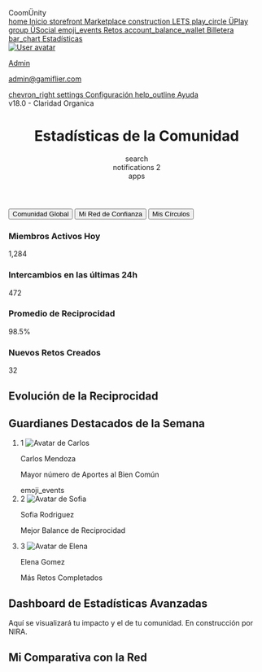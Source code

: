 <!DOCTYPE html>
<html lang="es"><head>
<meta charset="utf-8"/>
<meta content="width=device-width, initial-scale=1.0" name="viewport"/>
<title>CoomÜnity Home</title>
<script src="https://cdn.tailwindcss.com?plugins=forms,container-queries"></script>
<link href="https://fonts.googleapis.com/icon?family=Material+Icons|Material+Icons+Outlined" rel="stylesheet"/>
<link href="https://fonts.googleapis.com/css2?family=Kollektif:wght@400&amp;family=Montserrat:wght@400;500;600;700&amp;family=Roboto:wght@400;500;700&amp;display=swap" rel="stylesheet"/>
<script src="https://cdn.jsdelivr.net/npm/chart.js@4.4.2/dist/chart.umd.min.js"></script>
<style type="text/tailwindcss">
    body {
      font-family: 'Roboto', sans-serif;
      background-color: #F8F9FA;
    }
    .main-content {
      padding: 2rem;
      flex-grow: 1;
    }
    .cosmic-card {
      background-color: #FFFFFF;
      border-radius: 1rem;
      padding: 1.5rem;
      box-shadow: 0 4px 6px -1px rgb(0 0 0 / 0.1), 0 2px 4px -2px rgb(0 0 0 / 0.1);
      transition: all 0.3s ease-in-out;
      position: relative;
    }
    .cosmic-card-interactive {
      cursor: pointer;
    }
    .cosmic-card-interactive:hover {
      transform: translateY(-5px);
      box-shadow: 0 10px 15px -3px rgb(0 0 0 / 0.1), 0 4px 6px -4px rgb(0 0 0 / 0.1);
    }
    .cosmic-card-interactive:hover .radial-chart-glow {
      filter: drop-shadow(0 0 8px rgba(62, 134, 56, 0.5));
    }
    .quick-action-pill {
      display: flex;
      align-items: center;
      padding: 0.5rem 1rem;
      border-radius: 9999px;
      background-color: #FFFFFF;
      border: 1px solid #E5E7EB;
      cursor: pointer;
      transition: background-color 0.2s ease-in-out;
      text-decoration: none;
      color: #4B5563;
    }
    .quick-action-pill:hover {
      background-color: #F5F5F5;
    }
    .quick-action-pill .material-icons {
      margin-right: 0.5rem;
    }
    .progress-ring__circle {
      transition: stroke-dashoffset 0.35s;
      transform: rotate(-90deg);
      transform-origin: 50% 50%;
    }
    .module-card:hover {
      transform: translateY(-5px);
      box-shadow: 0 10px 15px -3px rgb(0 0 0 / 0.1), 0 4px 6px -4px rgb(0 0 0 / 0.1);
    }
    .module-card:hover .module-icon {
      transform: scale(1.1);
    }
    .module-card .module-icon {
      transition: transform 0.3s ease-in-out;
    }
    .sidebar-nav-item {
      display: flex;
      align-items: center;
      padding: 0.75rem;
      border-radius: 9999px;
      color: #4B5563;
      font-weight: 500;
      transition: background-color 0.2s ease-in-out, color 0.2s ease-in-out;
    }
    .sidebar-nav-item:hover {
      background-color: #F3F4F6;
      color: #1F2937;
    }
    .sidebar-nav-item.active {
      background-color: #F3F4F6;
      color: #1F2937;
    }
    .sidebar-nav-item .material-icons-outlined {
      margin-right: 1rem;
      color: #6B7280;
      transition: color 0.2s ease-in-out;
    }
    .sidebar-nav-item:hover .material-icons-outlined,
    .sidebar-nav-item.active .material-icons-outlined {
      color: #1F2937;
    }
    .section-title {
      font-family: 'Montserrat', sans-serif;
      font-size: 18px;
      font-weight: 600;
      color: #3C3C3B;
    }
    .card-subtitle {
      font-family: 'Kollektif', sans-serif;
      font-size: 14px;
      color: #706F6F;
    }
    .data-metric {
      font-weight: 700;
      color: #1F2937;
    }
    .data-label {
      font-size: 0.875rem;
      color: #6B7280;
    }
    .profile-card {
      padding: 0.75rem;
      border-radius: 1rem;
      cursor: pointer;
      transition: background-color 0.2s ease-in-out;
    }
    .profile-card:hover {
      background-color: #F9FAFB;
    }
    .montserrat {
      font-family: 'Montserrat', sans-serif;
    }
    .kollektif {
      font-family: 'Kollektif', sans-serif;
    }
    .ghost-button {
      background-color: transparent;
      border: 1px solid #5C2483;
      color: #5C2483;
      padding: 0.5rem 1rem;
      border-radius: 0.5rem;
      font-weight: 600;
      transition: all 0.2s ease-in-out;
    }
    .ghost-button:hover {
      background-color: #5C2483;
      color: white;
    }
    .pin-icon {
      position: absolute;
      top: 1rem;
      right: 1rem;
      font-size: 1.25rem;
      color: #706F6F;
      cursor: pointer;
      transition: color 0.2s ease-in-out;
    }
    .pin-icon:hover {
      color: #FBBA00;
    }
    #data-modal,
    #journey-modal,
    #event-modal,
    #add-funds-modal,
    #send-modal,
    #create-challenge-modal,
    #reciprocity-proposal-modal {
      display: none;
      position: fixed;
      inset: 0;
      background-color: rgba(0, 0, 0, 0.5);
      z-index: 50;
    }
    #data-modal.active,
    #journey-modal.active,
    #event-modal.active,
    #add-funds-modal.active,
    #send-modal.active,
    #create-challenge-modal.active,
    #reciprocity-proposal-modal.active {
      display: flex;
      align-items: center;
      justify-content: center;
      animation: fadeIn 0.5s ease-in-out;
    }
    #data-modal .modal-content,
    #journey-modal .modal-content {
      background-color: #1a202c;
      color: white;
      width: 100%;
      height: 100%;
      animation: zoomIn 0.8s cubic-bezier(0.165, 0.84, 0.44, 1);
      transform-origin: center;
      display: flex;
      flex-direction: column;
      align-items: center;
      justify-content: center;
    }
    #event-modal .modal-content,
    #add-funds-modal .modal-content,
    #send-modal .modal-content,
    #create-challenge-modal .modal-content,
    #reciprocity-proposal-modal .modal-content {
      background-color: #ffffff;
      color: #1f2937;
      border-radius: 1rem;
      padding: 2.5rem;
      width: 100%;
      max-width: 500px;
      animation: zoomIn 0.5s cubic-bezier(0.165, 0.84, 0.44, 1);
      position: relative;
      overflow-y: auto;
      display: flex;
      flex-direction: column;
    }
    @keyframes fadeIn {
      from {
        opacity: 0;
      }
      to {
        opacity: 1;
      }
    }
    @keyframes zoomIn {
      from {
        transform: scale(0.2);
        opacity: 0;
      }
      to {
        transform: scale(1);
        opacity: 1;
      }
    }
    .close-modal {
      position: absolute;
      top: 1.5rem;
      right: 1.5rem;
      cursor: pointer;
      font-size: 2rem;
      color: #6b7280;
    }
    .cosmic-background {
      background: #00000e;
      overflow: hidden;
      position: relative;
    }
    .stars {
      position: absolute;
      top: 0;
      left: 0;
      right: 0;
      bottom: 0;
      width: 100%;
      height: 100%;
      display: block;
      background: transparent url('data:image/svg+xml;utf8,<svg xmlns="http://www.w3.org/2000/svg" width="100%" height="100%"><defs><pattern id="stars" patternUnits="userSpaceOnUse" width="50" height="50"><circle cx="10" cy="10" r="1" fill="white"/><circle cx="30" cy="40" r="0.5" fill="white"/><circle cx="45" cy="5" r="0.8" fill="white"/></pattern></defs><rect width="100%" height="100%" fill="url(%23stars)"/></svg>') 0 0 / 50px 50px;
      animation: move-stars 60s linear infinite;
    }
    @keyframes move-stars {
      from {
        transform: translateY(0px);
      }
      to {
        transform: translateY(-2000px);
      }
    }
    .nebula {
      position: absolute;
      width: 500px;
      height: 500px;
      background: radial-gradient(circle, rgba(108, 38, 178, 0.2) 0%, rgba(108, 38, 178, 0) 70%);
      border-radius: 50%;
      animation: nebula-drift 120s alternate infinite ease-in-out;
    }
    .nebula.one {
      top: 10%;
      left: 20%;
    }
    .nebula.two {
      bottom: 5%;
      right: 15%;
      width: 700px;
      height: 700px;
      background: radial-gradient(circle, rgba(38, 178, 163, 0.15) 0%, rgba(38, 178, 163, 0) 70%);
      animation-duration: 150s;
    }
    @keyframes nebula-drift {
      from {
        transform: translate(-50px, -50px) rotate(0deg);
      }
      to {
        transform: translate(50px, 50px) rotate(30deg);
      }
    }
    .planet {
      position: absolute;
      border-radius: 50%;
      cursor: pointer;
      transition: all 0.3s ease;
      display: flex;
      align-items: center;
      justify-content: center;
    }
    .planet.completed {
      background-color: #fcd34d;
      box-shadow: 0 0 20px 5px #fcd34d, 0 0 40px 10px #fef08a inset;
      transform: scale(1);
    }
    .planet.active {
      background-color: #60a5fa;
      box-shadow: 0 0 25px 8px #60a5fa, 0 0 50px 15px #93c5fd inset;
      animation: pulse 2s infinite;
    }
    @keyframes pulse {
      0% {
        transform: scale(0.95);
        box-shadow: 0 0 25px 8px #60a5fa, 0 0 50px 15px #93c5fd inset;
      }
      70% {
        transform: scale(1.05);
        box-shadow: 0 0 35px 12px #60a5fa, 0 0 60px 20px #93c5fd inset;
      }
      100% {
        transform: scale(0.95);
        box-shadow: 0 0 25px 8px #60a5fa, 0 0 50px 15px #93c5fd inset;
      }
    }
    .planet.future {
      background-color: #4b5563;
      opacity: 0.5;
      filter: grayscale(80%);
    }
    .planet:hover {
      transform: scale(1.1);
      filter: none;
      opacity: 1;
    }
    .planet-label {
      position: absolute;
      bottom: -2rem;
      color: white;
      background-color: rgba(0, 0, 0, 0.5);
      padding: 0.25rem 0.5rem;
      border-radius: 0.25rem;
      font-size: 0.75rem;
      opacity: 0;
      transition: opacity 0.3s ease;
      white-space: nowrap;
    }
    .planet:hover .planet-label {
      opacity: 1;
    }
    .celestial-event {
      position: absolute;
      cursor: pointer;
      filter: drop-shadow(0 0 15px rgba(255, 255, 255, 0.8));
      animation: celestial-pulse 3s infinite ease-in-out;
    }
    @keyframes celestial-pulse {
      0% {
        transform: scale(1);
        filter: drop-shadow(0 0 15px rgba(255, 255, 255, 0.8));
      }
      50% {
        transform: scale(1.1);
        filter: drop-shadow(0 0 25px rgba(255, 255, 255, 1));
      }
      100% {
        transform: scale(1);
        filter: drop-shadow(0 0 15px rgba(255, 255, 255, 0.8));
      }
    }
    .event-label {
      position: absolute;
      bottom: -2rem;
      left: 50%;
      transform: translateX(-50%);
      color: #fde047;
      background-color: rgba(0, 0, 0, 0.7);
      padding: 0.25rem 0.75rem;
      border-radius: 9999px;
      font-size: 0.8rem;
      font-weight: 600;
      white-space: nowrap;
      text-shadow: 0 0 5px #fde047;
    }
    #chronicle-panel {
      transform: translateX(-100%);
      transition: transform 0.5s ease-in-out;
    }
    #chronicle-panel.active {
      transform: translateX(0);
    }
    .toast {
      position: fixed;
      top: 2rem;
      right: 2rem;
      background-color: #28a745;
      color: white;
      padding: 1rem 1.5rem;
      border-radius: 0.5rem;
      z-index: 100;
      opacity: 0;
      transform: translateY(-20px);
      transition: opacity 0.3s ease, transform 0.3s ease;
      display: none;
    }
    .toast.show {
      display: block;
      opacity: 1;
      transform: translateY(0);
    }
    .visual-cue {
      position: absolute;
      opacity: 0;
      font-weight: bold;
      animation: flash-and-fade 1.5s ease-out forwards;
    }
    @keyframes flash-and-fade {
      0% {
        transform: translateY(0) scale(1);
        opacity: 1;
      }
      50% {
        transform: translateY(-10px) scale(1.2);
        opacity: 1;
      }
      100% {
        transform: translateY(-20px) scale(1.2);
        opacity: 0;
      }
    }
    .suggestion-sparkle {
      position: absolute;
      top: -0.5rem;
      right: -0.5rem;
      color: #FBBE24;
      font-size: 1.75rem;
      animation: sparkle-animation 1.5s infinite;
      filter: drop-shadow(0 0 3px #FBBF24);
    }
    @keyframes sparkle-animation {
      0%,
      100% {
        transform: scale(1);
        opacity: 1;
      }
      50% {
        transform: scale(1.2) rotate(15deg);
        opacity: 0.8;
      }
    }
    .notification-expansion {
      max-height: 0;
      overflow: hidden;
      transition: max-height 0.5s ease-in-out, padding 0.5s ease-in-out;
    }
    .gold-glow {
      box-shadow: 0 0 15px 3px rgba(251, 191, 36, 0.4);
    }
  </style>
</head>
<body class="flex">
<aside class="w-64 min-h-screen bg-white p-4 flex flex-col justify-between border-r border-gray-200">
<div>
<div class="text-2xl font-bold mb-8 ml-3">CoomÜnity</div>
<nav class="space-y-1">
<a class="sidebar-nav-item" href="#">
<span class="material-icons-outlined">home</span> Inicio
        </a>
<a class="sidebar-nav-item" href="#">
<span class="material-icons-outlined">storefront</span> Marketplace
        </a>
<a class="sidebar-nav-item" href="#">
<span class="material-icons-outlined">construction</span> LETS
        </a>
<a class="sidebar-nav-item" href="#">
<span class="material-icons-outlined">play_circle</span> ÜPlay
        </a>
<a class="sidebar-nav-item" href="#">
<span class="material-icons-outlined">group</span> ÜSocial
        </a>
<a class="sidebar-nav-item" href="#">
<span class="material-icons-outlined">emoji_events</span> Retos
        </a>
<a class="sidebar-nav-item" href="#">
<span class="material-icons-outlined">account_balance_wallet</span> Billetera
        </a>
<a class="sidebar-nav-item active" href="#">
<span class="material-icons-outlined">bar_chart</span> Estadísticas
        </a>
</nav>
</div>
<div class="space-y-2">
<a class="cosmic-card profile-card flex items-center no-underline" href="#">
<img alt="User avatar" class="w-10 h-10 rounded-full mr-3" src="https://lh3.googleusercontent.com/aida-public/AB6AXuAwInS-WqJP6SSa_yxWYMuoyXUGxc-KMj_wGlZcXGusom4aG0Shc1P8bm_wfD58vhYyfs97Tew4s-BlLE7PdF9MNJA0oQ1dNJ1OXYEkLl3h3GxuzgNqbtI3DlgAGF__a1byK91iMTkrgOv5mjNvnJXWdYEJQuCF2Dig7IzgB-tRQLHQ5qOrVYNW-6hz419VZI5pen2bhvAWWXYrO00Ko-bcr4MdgWfyXpbCI4u4RzhOxmf5DqlUWfv24A3vJZRURDYonTu8ZzLhpfrf"/>
<div class="flex-grow">
<p class="font-semibold text-gray-800">Admin</p>
<p class="text-sm text-gray-500">admin@gamiflier.com</p>
</div>
<span class="material-icons-outlined text-gray-400">chevron_right</span>
</a>
<a class="sidebar-nav-item" href="#">
<span class="material-icons-outlined">settings</span> Configuración
      </a>
<a class="sidebar-nav-item" href="#">
<span class="material-icons-outlined">help_outline</span> Ayuda
      </a>
<div class="text-xs text-gray-400 text-center mt-4">v18.0 - Claridad Organica</div>
</div>
</aside>
<main class="main-content bg-gray-50">
<header class="flex justify-between items-center mb-6">
<h1 class="text-3xl font-bold text-gray-800 montserrat">Estadísticas de la Comunidad</h1>
<div class="flex items-center space-x-4">
<span class="material-icons-outlined text-gray-500 cursor-pointer">search</span>
<div class="relative">
<span class="material-icons-outlined text-gray-500 cursor-pointer">notifications</span>
<span class="absolute -top-1 -right-1 bg-red-500 text-white text-xs rounded-full h-4 w-4 flex items-center justify-center">2</span>
</div>
<span class="material-icons-outlined text-gray-500 cursor-pointer">apps</span>
</div>
</header>
<div class="mb-8">
<div class="bg-gray-200 rounded-full p-1 flex space-x-1" id="stats-tabs">
<button class="flex-1 text-center py-2 px-4 rounded-full text-sm font-semibold text-gray-600 hover:bg-gray-300 transition-colors duration-300" data-tab="global">Comunidad Global</button>
<button class="flex-1 text-center py-2 px-4 rounded-full text-sm font-semibold transition-colors duration-300 bg-purple-100 text-purple-800" data-tab="network">Mi Red de Confianza</button>
<button class="flex-1 text-center py-2 px-4 rounded-full text-sm font-semibold text-gray-600 hover:bg-gray-300 transition-colors duration-300" data-tab="circles">Mis Círculos</button>
</div>
</div>
<div id="stats-content">
<div class="hidden" id="global-content">
<div class="grid grid-cols-1 md:grid-cols-2 lg:grid-cols-4 gap-6 mb-8">
<div class="cosmic-card">
<h3 class="card-subtitle mb-2">Miembros Activos Hoy</h3>
<p class="text-4xl font-bold data-metric">1,284</p>
</div>
<div class="cosmic-card">
<h3 class="card-subtitle mb-2">Intercambios en las últimas 24h</h3>
<p class="text-4xl font-bold data-metric">472</p>
</div>
<div class="cosmic-card">
<h3 class="card-subtitle mb-2">Promedio de Reciprocidad</h3>
<p class="text-4xl font-bold data-metric">98.5%</p>
</div>
<div class="cosmic-card">
<h3 class="card-subtitle mb-2">Nuevos Retos Creados</h3>
<p class="text-4xl font-bold data-metric">32</p>
</div>
</div>
<div class="grid grid-cols-1 lg:grid-cols-3 gap-8 mb-8">
<div class="cosmic-card lg:col-span-2">
<h2 class="section-title mb-4">Evolución de la Reciprocidad</h2>
<div class="h-80">
<canvas id="reciprocityChart"></canvas>
</div>
</div>
<div class="cosmic-card">
<h2 class="section-title mb-4">Guardianes Destacados de la Semana</h2>
<ol class="space-y-4">
<li class="flex items-center p-3 rounded-lg bg-yellow-50 gold-glow">
<span class="text-2xl font-bold text-yellow-600 mr-4">1</span>
<img alt="Avatar de Carlos" class="w-10 h-10 rounded-full mr-3" src="https://lh3.googleusercontent.com/a/ACg8ocJXpG3eJ_3qH3E8xWnB5f-oKj-qg3eJ_3qH3E8xWnB5f=s96-c"/>
<div class="flex-grow">
<p class="font-semibold text-gray-800">Carlos Mendoza</p>
<p class="text-sm text-gray-600">Mayor número de Aportes al Bien Común</p>
</div>
<span class="material-icons-outlined text-yellow-500 ml-2">emoji_events</span>
</li>
<li class="flex items-center">
<span class="text-2xl font-bold text-gray-500 mr-4">2</span>
<img alt="Avatar de Sofia" class="w-10 h-10 rounded-full mr-3" src="https://lh3.googleusercontent.com/a/ACg8ocK1eY5eJ_3qH3E8xWnB5f-oKj-qg3eJ_3qH3E8xWnB5f=s96-c"/>
<div>
<p class="font-semibold text-gray-800">Sofia Rodriguez</p>
<p class="text-sm text-gray-600">Mejor Balance de Reciprocidad</p>
</div>
</li>
<li class="flex items-center">
<span class="text-2xl font-bold text-gray-500 mr-4">3</span>
<img alt="Avatar de Elena" class="w-10 h-10 rounded-full mr-3" src="https://lh3.googleusercontent.com/a/ACg8ocJqg3eJ_3qH3E8xWnB5f-oKj-qg3eJ_3qH3E8xWnB5f=s96-c"/>
<div>
<p class="font-semibold text-gray-800">Elena Gomez</p>
<p class="text-sm text-gray-600">Más Retos Completados</p>
</div>
</li>
</ol>
</div>
</div>
<section class="cosmic-card h-full flex flex-col items-center justify-center text-center">
<h2 class="text-2xl font-bold text-gray-800 montserrat mb-4">Dashboard de Estadísticas Avanzadas</h2>
<p class="text-gray-600 kollektif max-w-md">Aquí se visualizará tu impacto y el de tu comunidad. En construcción por NIRA.</p>
</section>
</div>
<div id="network-content">
<div class="grid grid-cols-1 lg:grid-cols-2 gap-8 mb-8">
<div class="cosmic-card">
<h2 class="section-title mb-4">Mi Comparativa con la Red</h2>
<div class="flex justify-around items-end h-64">
<div class="text-center flex flex-col items-center">
<div class="w-16 h-48 bg-gray-200 rounded-lg overflow-hidden relative">
<div class="absolute bottom-0 w-full bg-[#3E8638]" style="height: 100%;"></div>
<div class="absolute inset-0 flex items-center justify-center">
<span class="text-white font-bold text-xl drop-shadow-md">10.0</span>
</div>
</div>
<p class="mt-3 font-semibold text-gray-700 text-sm">Mi Puntaje de Reciprocidad</p>
</div>
<div class="text-center flex flex-col items-center">
<div class="w-16 h-48 bg-gray-200 rounded-lg overflow-hidden relative">
<div class="absolute bottom-0 w-full bg-[#005CA9]" style="height: 85%;"></div>
<div class="absolute inset-0 flex items-center justify-center">
<span class="text-white font-bold text-xl drop-shadow-md">8.5</span>
</div>
</div>
<p class="mt-3 font-semibold text-gray-700 text-sm">Promedio de mi Red</p>
</div>
</div>
</div>
<div class="cosmic-card">
<h2 class="section-title mb-4">Mis Conexiones Más Activas</h2>
<ol class="space-y-4">
<li class="flex items-center">
<span class="text-lg font-bold text-gray-500 mr-3 w-4">1.</span>
<img alt="Avatar de Ana Lopez" class="w-12 h-12 rounded-full mr-4" src="https://lh3.googleusercontent.com/aida-public/AB6AXuACHLXa8Fcr6nM66bQJZNKms9tBR1lYNs5RqlAkUE8dugP1VH7EkHE9tg84gTaoo8MAFofjbp368CyJB84ZZMQ3NUh2C41oKhK1J54-4EPMRk0dT25KK7wT_VWj_3EWqOpp6q9deEinGsFmsh4YFlc3d5Jv8OZAHApO8x6cMr0F2TfvdceVcEiuSHocRzjN__ouo_rzOjDh1B-3Eyvl4eDvGoOwle-T6C_bJArr8TeMrMe76Uo-Y__DRJpOInekHpEilcr-81PN1x_4"/>
<div class="flex-grow">
<p class="font-semibold text-gray-800">Ana Lopez</p>
<p class="text-sm text-gray-500">25 Interacciones</p>
</div>
</li>
<li class="flex items-center">
<span class="text-lg font-bold text-gray-500 mr-3 w-4">2.</span>
<img alt="Avatar de Juan Perez" class="w-12 h-12 rounded-full mr-4" src="https://lh3.googleusercontent.com/a/ACg8ocK1eY5eJ_3qH3E8xWnB5f-oKj-qg3eJ_3qH3E8xWnB5f=s96-c"/>
<div class="flex-grow">
<p class="font-semibold text-gray-800">Juan Perez</p>
<p class="text-sm text-gray-500">21 Interacciones</p>
</div>
</li>
<li class="flex items-center">
<span class="text-lg font-bold text-gray-500 mr-3 w-4">3.</span>
<img alt="Avatar de Maria Garcia" class="w-12 h-12 rounded-full mr-4" src="https://lh3.googleusercontent.com/a/ACg8ocJqg3eJ_3qH3E8xWnB5f-oKj-qg3eJ_3qH3E8xWnB5f=s96-c"/>
<div class="flex-grow">
<p class="font-semibold text-gray-800">Maria Garcia</p>
<p class="text-sm text-gray-500">18 Interacciones</p>
</div>
</li>
</ol>
</div>
</div>
<div class="cosmic-card">
<h2 class="section-title mb-4">Flujo de Reciprocidad en mi Red</h2>
<div class="h-80">
<canvas id="networkFlowBarChart"></canvas>
</div>
</div>
</div>
<div class="hidden" id="circles-content">
<div class="space-y-8">
<div>
<label class="block text-sm font-medium text-gray-700 mb-2 montserrat" for="circle-select">Seleccionar Círculo</label>
<div class="relative">
<select class="block w-full max-w-sm rounded-md border-gray-300 shadow-sm focus:border-purple-500 focus:ring-purple-500 sm:text-sm" id="circle-select">
<option>Clan de los Innovadores</option>
<option>Círculo de Artesanos</option>
<option>Grupo de Lectura "Cosmos"</option>
</select>
<div class="pointer-events-none absolute inset-y-0 right-0 flex items-center px-2 text-gray-700">
<span class="material-icons-outlined">expand_more</span>
</div>
</div>
</div>
<div class="grid grid-cols-1 md:grid-cols-2 lg:grid-cols-4 gap-6">
<div class="cosmic-card text-center">
<h3 class="card-subtitle mb-2">Miembros del Círculo</h3>
<p class="text-5xl font-bold data-metric">12</p>
</div>
<div class="cosmic-card text-center">
<h3 class="card-subtitle mb-2">Proyectos Completados Juntos</h3>
<p class="text-5xl font-bold data-metric">8</p>
</div>
<div class="cosmic-card text-center col-span-1 md:col-span-2 lg:col-span-1">
<h3 class="card-subtitle mb-2">Total de Ünits Intercambiados</h3>
<p class="text-5xl font-bold data-metric">1,250</p>
</div>
<div class="cosmic-card md:col-span-2 lg:col-span-1">
<h2 class="section-title mb-4">Miembros Más Colaborativos</h2>
<ul class="space-y-4">
<li class="flex items-center">
<img alt="Avatar" class="w-10 h-10 rounded-full mr-3" src="https://lh3.googleusercontent.com/a/ACg8ocJXpG3eJ_3qH3E8xWnB5f-oKj-qg3eJ_3qH3E8xWnB5f=s96-c"/>
<div>
<p class="font-semibold text-gray-800">Carlos Mendoza</p>
<p class="text-sm text-gray-600">3 Proyectos, 450 Ünits</p>
</div>
</li>
<li class="flex items-center">
<img alt="Avatar" class="w-10 h-10 rounded-full mr-3" src="https://lh3.googleusercontent.com/a/ACg8ocK1eY5eJ_3qH3E8xWnB5f-oKj-qg3eJ_3qH3E8xWnB5f=s96-c"/>
<div>
<p class="font-semibold text-gray-800">Sofia Rodriguez</p>
<p class="text-sm text-gray-600">2 Proyectos, 300 Ünits</p>
</div>
</li>
<li class="flex items-center">
<img alt="Avatar" class="w-10 h-10 rounded-full mr-3" src="https://lh3.googleusercontent.com/a/ACg8ocJqg3eJ_3qH3E8xWnB5f-oKj-qg3eJ_3qH3E8xWnB5f=s96-c"/>
<div>
<p class="font-semibold text-gray-800">Elena Gomez</p>
<p class="text-sm text-gray-600">2 Proyectos, 250 Ünits</p>
</div>
</li>
</ul>
</div>
</div>
</div>
</div>
</div>
</main>
<div class="toast" id="toast-message"></div>
<div id="data-modal">
<div class="modal-content">
<span class="material-icons close-modal" id="close-data-modal-btn">close</span>
<h1 class="text-4xl font-bold mb-4">Visualización 3D de Datos Transcendentales</h1>
<p class="text-lg text-gray-300 mb-8">Interactúa con la visualización de datos.</p>
<div class="w-3/4 h-3/4 bg-gray-800 border border-gray-600 rounded-lg flex items-center justify-center">
<span class="text-gray-500">[Espacio para visualización 3D interactiva]</span>
</div>
</div>
</div>
<div id="journey-modal">
<div class="modal-content cosmic-background">
<div class="stars"></div>
<div class="nebula one"></div>
<div class="nebula two"></div>
<span class="material-icons close-modal" id="close-journey-modal-btn">close</span>
<div class="relative w-full h-full flex items-center justify-center">
<div class="absolute text-center top-16">
<h1 class="text-4xl font-bold mb-2 text-white">Mapa de Viaje Cósmico</h1>
<p class="text-lg text-gray-300">Explora tu camino como Guardián.</p>
</div>
<div class="celestial-event" id="full-moon-challenge" style="top: 25%; right: 10%;">
<div class="w-20 h-20 rounded-full bg-white opacity-80" style="background: radial-gradient(circle, #fefce8 0%, #fefce8 50%, rgba(254, 252, 232, 0) 70%);"></div>
<span class="event-label">Reto de Luna Llena</span>
</div>
<div class="planet completed" style="width: 80px; height: 80px; top: 20%; left: 15%;">
<span class="planet-label">Fundamentos de CoomÜnity</span>
</div>
<div class="planet completed" style="width: 60px; height: 60px; top: 35%; left: 30%;">
<span class="planet-label">Primer Intercambio LETS</span>
</div>
<div class="planet active" style="width: 100px; height: 100px; top: 50%; left: 50%; transform: translate(-50%, -50%);">
<span class="planet-label">Iniciación en Marketplace</span>
</div>
<div class="planet future" style="width: 70px; height: 70px; top: 40%; right: 25%;">
<span class="planet-label">Creación de tu Primer Reto</span>
</div>
<div class="planet future" style="width: 90px; height: 90px; top: 65%; right: 15%;">
<span class="planet-label">Maestría en ÜPlay</span>
</div>
<div class="planet future" style="width: 50px; height: 50px; bottom: 15%; left: 40%;">
<span class="planet-label">Conexión ÜSocial Avanzada</span>
</div>
<button class="fixed bottom-8 left-8 flex items-center space-x-3 bg-yellow-400 bg-opacity-20 backdrop-blur-md p-3 rounded-full text-white hover:bg-opacity-30 transition-all duration-300 shadow-lg z-20" id="chronicle-button">
<span class="material-icons-outlined text-yellow-300 text-3xl">menu_book</span>
<span class="font-semibold text-yellow-200">Mi Crónica</span>
</button>
<div class="absolute top-0 left-0 h-full w-96 bg-gray-900 bg-opacity-90 backdrop-blur-sm p-8 text-white z-10" id="chronicle-panel">
<button class="absolute top-4 right-4 text-2xl" id="close-chronicle-btn">×</button>
<h2 class="text-2xl font-bold mb-6 border-b border-gray-700 pb-2 text-yellow-300">Crónica del Guardián</h2>
<div class="space-y-6 overflow-y-auto h-[calc(100%-6rem)] pr-2">
<div class="border-l-2 border-yellow-400 pl-4 relative">
<span class="absolute -left-[9px] top-1 w-4 h-4 rounded-full bg-yellow-400 ring-4 ring-gray-900"></span>
<h3 class="font-bold text-lg text-white">Maestro del Agua</h3>
<p class="text-sm text-gray-400 mb-2">Fecha: 23 de Julio, 2024</p>
<p class="text-gray-300">En esta fecha, te convertiste en un 'Maestro del Agua', demostrando tu fluidez en el mar del conocimiento. Tu luz ahora brilla más fuerte en la constelación.</p>
</div>
<div class="border-l-2 border-gray-600 pl-4 relative">
<span class="absolute -left-[9px] top-1 w-4 h-4 rounded-full bg-gray-600 ring-4 ring-gray-900"></span>
<h3 class="font-bold text-lg text-white">Primer Intercambio LETS</h3>
<p class="text-sm text-gray-400 mb-2">Fecha: 15 de Junio, 2024</p>
<p class="text-gray-300">La primera semilla del saber fue intercambiada. Compartiste tu sabiduría y, a cambio, el universo te devolvió conocimiento, fortaleciendo los lazos de nuestra Coomünidad.</p>
</div>
<div class="border-l-2 border-gray-600 pl-4 relative">
<span class="absolute -left-[9px] top-1 w-4 h-4 rounded-full bg-gray-600 ring-4 ring-gray-900"></span>
<h3 class="font-bold text-lg text-white">Fundamentos de CoomÜnity</h3>
<p class="text-sm text-gray-400 mb-2">Fecha: 1 de Mayo, 2024</p>
<p class="text-gray-300">Diste tus primeros pasos en este viaje cósmico. Al establecer tus raíces, demostraste tu compromiso con el crecimiento mutuo y el propósito colectivo.</p>
</div>
</div>
</div>
</div>
<div class="absolute top-0 right-0 h-full w-96 bg-gray-900 bg-opacity-80 backdrop-blur-sm p-8 text-white transform translate-x-full transition-transform duration-500 ease-in-out" id="planet-sidebar">
<button class="absolute top-4 right-4 text-2xl" id="close-sidebar-btn">×</button>
<h2 class="text-2xl font-bold mb-4" id="sidebar-title"></h2>
<div id="sidebar-content">
</div>
</div>
</div>
</div>
<div id="event-modal">
<div class="modal-content !w-auto">
<span class="material-icons close-modal" id="close-event-modal-btn">close</span>
<div class="text-center">
<span class="material-icons text-6xl text-yellow-300 mb-4" style="filter: drop-shadow(0 0 10px #fde047);">emoji_events</span>
<h2 class="text-3xl font-bold text-yellow-300 mb-2">Reto de Luna Llena</h2>
<p class="text-gray-300 mb-6">Un desafío especial bajo el brillo cósmico.</p>
</div>
<div class="space-y-4 text-left">
<div class="bg-gray-800 p-4 rounded-lg">
<h3 class="font-semibold text-lg mb-1 text-gray-200">Descripción del Reto</h3>
<p class="text-gray-400">Aprovecha la energía de la luna llena para completar una serie de 3 tareas de colaboración comunitaria en las próximas 48 horas.</p>
</div>
<div class="bg-gray-800 p-4 rounded-lg">
<h3 class="font-semibold text-lg mb-1 text-gray-200">Duración</h3>
<p class="text-gray-400">
<span class="material-icons-outlined text-sm align-bottom mr-1">timer</span> Termina en: <span class="font-bold text-white">47h 32m 10s</span>
</p>
</div>
<div class="bg-gray-800 p-4 rounded-lg">
<h3 class="font-semibold text-lg mb-1 text-gray-200">Recompensas Únicas</h3>
<ul class="list-disc list-inside space-y-2 text-gray-400">
<li><span class="font-bold text-purple-400">+500 Méritos</span> de bonificación</li>
<li>Insignia exclusiva: <span class="font-bold text-blue-400">"Guardián Lunar"</span></li>
<li>Acceso anticipado al próximo evento cósmico.</li>
</ul>
</div>
</div>
<button class="w-full mt-8 bg-yellow-400 text-gray-900 font-bold py-3 rounded-lg hover:bg-yellow-500 transition-colors duration-300 flex items-center justify-center">
<span class="material-icons-outlined mr-2">rocket_launch</span>
        Aceptar el Reto
      </button>
</div>
</div>
<div id="send-modal">
<div class="modal-content !bg-white !text-gray-800 !w-auto">
<span class="material-icons close-modal !text-gray-500" id="close-send-modal-btn">close</span>
<h2 class="text-2xl font-bold text-center mb-6">Enviar Valor a tu Red</h2>
<form class="space-y-6">
<div>
<label class="block text-sm font-medium text-gray-700 mb-1" for="destinatario">Destinatario</label>
<div class="relative">
<span class="material-icons-outlined absolute left-3 top-1/2 -translate-y-1/2 text-gray-400">search</span>
<input class="pl-10 block w-full rounded-md border-gray-300 shadow-sm focus:border-indigo-500 focus:ring-indigo-500 sm:text-sm" id="destinatario" name="destinatario" placeholder="Busca por nombre o correo" type="text"/>
</div>
</div>
<div>
<label class="block text-sm font-medium text-gray-700 mb-1" for="importe">Importe</label>
<div class="flex">
<input class="block w-full rounded-l-md border-gray-300 shadow-sm focus:border-indigo-500 focus:ring-indigo-500 sm:text-sm" id="importe" name="importe" placeholder="0.00" type="number"/>
<select class="rounded-r-md border-l-0 border-gray-300 bg-gray-50 text-gray-700 focus:border-indigo-500 focus:ring-indigo-500 sm:text-sm" id="currency" name="currency">
<option>Ünits</option>
<option>Öndas</option>
<option>Méritos</option>
</select>
</div>
</div>
<div>
<label class="block text-sm font-medium text-gray-700 mb-1" for="memo">Memo</label>
<textarea class="block w-full rounded-md border-gray-300 shadow-sm focus:border-indigo-500 focus:ring-indigo-500 sm:text-sm" id="memo" name="memo" placeholder="Añade un mensaje (opcional)" rows="3"></textarea>
</div>
<button class="w-full flex justify-center py-3 px-4 border border-transparent rounded-md shadow-sm text-sm font-medium text-white bg-blue-600 hover:bg-blue-700 focus:outline-none focus:ring-2 focus:ring-offset-2 focus:ring-blue-500" type="submit">
          Enviar Ahora
        </button>
</form>
</div>
</div>
<div id="add-funds-modal">
<div class="modal-content !bg-gray-100 !text-gray-800 !w-auto">
<span class="material-icons close-modal !text-gray-500" id="close-add-funds-modal-btn">close</span>
<div class="text-center">
<h2 class="text-2xl font-bold mb-2">Añadir Fondos a tu Billetera</h2>
<p class="text-gray-600 mb-8">Elige un método para continuar.</p>
</div>
<div class="space-y-4">
<button class="w-full flex items-center p-4 bg-white rounded-lg shadow-sm hover:shadow-md transition-shadow border border-gray-200">
<span class="material-icons-outlined text-2xl text-blue-600 mr-4">account_balance</span>
<div class="text-left">
<p class="font-semibold">Conectar con Banco Local</p>
<p class="text-sm text-gray-500">Transfiere fondos de forma segura desde tu cuenta bancaria.</p>
</div>
<span class="material-icons-outlined ml-auto text-gray-400">chevron_right</span>
</button>
<button class="w-full flex items-center p-4 bg-white rounded-lg shadow-sm hover:shadow-md transition-shadow border border-gray-200">
<span class="material-icons-outlined text-2xl text-purple-600 mr-4">credit_card</span>
<div class="text-left">
<p class="font-semibold">Usar Tarjeta de Crédito</p>
<p class="text-sm text-gray-500">Añade fondos instantáneamente con tu tarjeta de crédito o débito.</p>
</div>
<span class="material-icons-outlined ml-auto text-gray-400">chevron_right</span>
</button>
</div>
<div class="mt-8 text-center text-sm text-gray-500">
<p>Función en desarrollo. Las opciones de conexión no están activas.</p>
</div>
</div>
</div>
<div id="create-challenge-modal">
<div class="modal-content">
<span class="material-icons close-modal" id="close-create-challenge-modal-btn">close</span>
<h2 class="text-2xl font-bold text-center mb-6 montserrat">Lanza un Nuevo Reto a la Coomünity</h2>
<form class="space-y-6">
<div>
<label class="block text-sm font-medium text-gray-700 mb-1" for="challenge-title">Nombre del Reto</label>
<input class="block w-full rounded-md border-gray-300 shadow-sm focus:border-purple-500 focus:ring-purple-500 sm:text-sm" id="challenge-title" name="challenge-title" type="text"/>
</div>
<div>
<label class="block text-sm font-medium text-gray-700 mb-1" for="challenge-description">Descripción detallada</label>
<textarea class="block w-full rounded-md border-gray-300 shadow-sm focus:border-purple-500 focus:ring-purple-500 sm:text-sm" id="challenge-description" name="challenge-description" rows="4"></textarea>
</div>
<div>
<label class="block text-sm font-medium text-gray-700 mb-1" for="challenge-reward">Recompensa (en Méritos y Öndas)</label>
<div class="grid grid-cols-2 gap-4">
<div class="relative">
<input class="block w-full rounded-md border-gray-300 shadow-sm focus:border-purple-500 focus:ring-purple-500 sm:text-sm pl-8" id="challenge-reward-meritos" name="challenge-reward-meritos" placeholder="Méritos" type="number"/>
<span class="material-icons absolute left-2 top-1/2 -translate-y-1/2 text-yellow-500 text-lg">military_tech</span>
</div>
<div class="relative">
<input class="block w-full rounded-md border-gray-300 shadow-sm focus:border-purple-500 focus:ring-purple-500 sm:text-sm pl-8" id="challenge-reward-ondas" name="challenge-reward-ondas" placeholder="Öndas" type="number"/>
<span class="material-icons absolute left-2 top-1/2 -translate-y-1/2 text-purple-500 text-lg">waves</span>
</div>
</div>
</div>
<div>
<label class="block text-sm font-medium text-gray-700 mb-1" for="challenge-deadline">Fecha de finalización</label>
<input class="block w-full rounded-md border-gray-300 shadow-sm focus:border-purple-500 focus:ring-purple-500 sm:text-sm" id="challenge-deadline" name="challenge-deadline" type="date"/>
</div>
<button class="w-full flex justify-center py-3 px-4 border border-transparent rounded-md shadow-sm text-sm font-medium text-white bg-purple-600 hover:bg-purple-700 focus:outline-none focus:ring-2 focus:ring-offset-2 focus:ring-purple-500" type="submit">
          Lanzar Reto
        </button>
</form>
</div>
</div>
<div id="reciprocity-proposal-modal">
<div class="modal-content !w-auto">
<span class="material-icons close-modal" id="close-reciprocity-proposal-modal-btn">close</span>
<div class="flex-grow max-w-4xl mx-auto w-full">
<h2 class="text-3xl font-bold text-gray-800 mb-6 text-center montserrat">Propuesta de Ayni: Diseño de Logo</h2>
<div class="bg-gray-50 rounded-xl p-6 mb-6 border border-gray-200">
<h3 class="font-bold text-lg text-gray-700 mb-4">Solicitado por:</h3>
<div class="flex items-center">
<img alt="Avatar de Ana" class="w-12 h-12 rounded-full mr-4" src="https://lh3.googleusercontent.com/aida-public/AB6AXuACHLXa8Fcr6nM66bQJZNKms9tBR1lYNs5RqlAkUE8dugP1VH7EkHE9tg84gTaoo8MAFofjbp368CyJB84ZZMQ3NUh2C41oKhK1J54-4EPMRk0dT25KK7wT_VWj_3EWqOpp6q9deEinGsFmsh4YFlc3d5Jv8OZAHApO8x6cMr0F2TfvdceVcEiuSHocRzjN__ouo_rzOjDh1B-3Eyvl4eDvGoOwle-T6C_bJArr8TeMrMe76Uo-Y__DRJpOInekHpEilcr-81PN1x_4"/>
<div>
<p class="font-semibold text-xl text-gray-800">Ana Lopez</p>
<div class="flex items-center text-sm text-gray-500 mt-1">
<span class="material-icons-outlined text-yellow-500 mr-1 text-base">star</span>
<span>Puntaje de Reciprocidad: <strong>9.8</strong></span>
</div>
</div>
</div>
</div>
<div class="space-y-6">
<div>
<h3 class="font-bold text-lg text-gray-700 mb-2">Descripción de la Necesidad:</h3>
<p class="text-gray-600 leading-relaxed">¡Hola Coomünidad! Soy una emprendedora iniciando un proyecto de repostería artesanal y necesito un logo que capture la esencia de mi marca: calidez, sabor casero y un toque moderno. Busco a alguien con talento en diseño gráfico que pueda crear
              una identidad visual memorable para "Dulce Bocado". Me gustaría que el logo sea versátil para usar en empaques, redes sociales y mi futuro sitio web. ¡Estoy abierta a ideas creativas!</p>
</div>
<div>
<h3 class="font-bold text-lg text-gray-700 mb-2">Recompensa:</h3>
<div class="flex items-center space-x-2 text-purple-600 bg-purple-50 rounded-full py-2 px-4 w-fit">
<span class="material-icons">waves</span>
<span class="text-xl font-bold">500 Ünits</span>
</div>
</div>
</div>
</div>
<div class="mt-auto pt-6 border-t border-gray-200">
<button class="w-full max-w-md mx-auto flex justify-center py-4 px-4 border border-transparent rounded-full shadow-lg text-lg font-medium text-white bg-gradient-to-r from-purple-600 to-blue-600 hover:from-purple-700 hover:to-blue-700 focus:outline-none focus:ring-2 focus:ring-offset-2 focus:ring-purple-500 transition-all duration-300 transform hover:scale-105" id="accept-exchange-btn">
          Aceptar Intercambio
        </button>
</div>
</div>
</div>
<script>
    const reciprocityCard = document.getElementById('reciprocity-card');
    const dataModal = document.getElementById('data-modal');
    const closeDataModalBtn = document.getElementById('close-data-modal-btn');
    const journeyCard = document.getElementById('journey-card');
    const journeyModal = document.getElementById('journey-modal');
    const closeJourneyModalBtn = document.getElementById('close-journey-modal-btn');
    const sendBtn = document.getElementById('send-btn');
    const sendModal = document.getElementById('send-modal');
    const closeSendModalBtn = document.getElementById('close-send-modal-btn');
    const addFundsBtn = document.getElementById('add-funds-btn');
    const addFundsModal = document.getElementById('add-funds-modal');
    const closeAddFundsModalBtn = document.getElementById('close-add-funds-modal-btn');
    const createChallengeBtn = document.getElementById('create-challenge-btn');
    const createChallengeModal = document.getElementById('create-challenge-modal');
    const closeCreateChallengeModalBtn = document.getElementById('close-create-challenge-modal-btn');
    const viewProposalBtn = document.getElementById('view-proposal-btn');
    const reciprocityProposalModal = document.getElementById('reciprocity-proposal-modal');
    const closeReciprocityProposalModalBtn = document.getElementById('close-reciprocity-proposal-modal-btn');
    const acceptExchangeBtn = document.getElementById('accept-exchange-btn');
    const toastMessage = document.getElementById('toast-message');
    if (reciprocityCard) {
      reciprocityCard.addEventListener('click', (e) => {
        e.preventDefault();
        dataModal.classList.add('active');
      });
    }
    if (closeDataModalBtn) {
      closeDataModalBtn.addEventListener('click', () => {
        dataModal.classList.remove('active');
      });
    }
    if (dataModal) {
      dataModal.addEventListener('click', (e) => {
        if (e.target === dataModal) {
          dataModal.classList.remove('active');
        }
      });
    }
    if (journeyCard) {
      journeyCard.addEventListener('click', (e) => {
        e.preventDefault();
        journeyModal.classList.add('active');
      });
    }
    if (closeJourneyModalBtn) {
      closeJourneyModalBtn.addEventListener('click', () => {
        journeyModal.classList.remove('active');
        closePlanetSidebar();
        closeChroniclePanel();
      });
    }
    if (journeyModal) {
      journeyModal.addEventListener('click', (e) => {
        if (e.target === journeyModal && !document.getElementById('planet-sidebar').contains(e.target) && !document.getElementById('chronicle-panel').contains(e.target)) {
          journeyModal.classList.remove('active');
          closePlanetSidebar();
          closeChroniclePanel();
        }
      });
    }
    if (sendBtn) {
      sendBtn.addEventListener('click', (e) => {
        e.preventDefault();
        sendModal.classList.add('active');
      });
    }
    if (closeSendModalBtn) {
      closeSendModalBtn.addEventListener('click', () => {
        sendModal.classList.remove('active');
      });
    }
    if (sendModal) {
      sendModal.addEventListener('click', (e) => {
        if (e.target === sendModal) {
          sendModal.classList.remove('active');
        }
      });
    }
    if (addFundsBtn) {
      addFundsBtn.addEventListener('click', (e) => {
        e.preventDefault();
        addFundsModal.classList.add('active');
      });
    }
    if (closeAddFundsModalBtn) {
      closeAddFundsModalBtn.addEventListener('click', () => {
        addFundsModal.classList.remove('active');
      });
    }
    if (addFundsModal) {
      addFundsModal.addEventListener('click', (e) => {
        if (e.target === addFundsModal) {
          addFundsModal.classList.remove('active');
        }
      });
    }
    if (createChallengeBtn) {
      createChallengeBtn.addEventListener('click', (e) => {
        e.preventDefault();
        createChallengeModal.classList.add('active');
      });
    }
    if (closeCreateChallengeModalBtn) {
      closeCreateChallengeModalBtn.addEventListener('click', () => {
        createChallengeModal.classList.remove('active');
      });
    }
    if (createChallengeModal) {
      createChallengeModal.addEventListener('click', (e) => {
        if (e.target === createChallengeModal) {
          createChallengeModal.classList.remove('active');
        }
      });
    }
    if (viewProposalBtn) {
      viewProposalBtn.addEventListener('click', (e) => {
        e.preventDefault();
        reciprocityProposalModal.classList.add('active');
      });
    }
    if (closeReciprocityProposalModalBtn) {
      closeReciprocityProposalModalBtn.addEventListener('click', () => {
        reciprocityProposalModal.classList.remove('active');
      });
    }
    if (reciprocityProposalModal) {
      reciprocityProposalModal.addEventListener('click', (e) => {
        if (e.target === reciprocityProposalModal) {
          reciprocityProposalModal.classList.remove('active');
        }
      });
    }
    function showVisualCue(element, content, colorClass) {
      if (!element) return;
      const existingCue = element.querySelector('.visual-cue');
      if (existingCue) {
        existingCue.remove();
      }
      const cue = document.createElement('span');
      cue.className = `visual-cue ${colorClass}`;
      cue.textContent = content;
      element.appendChild(cue);
      cue.addEventListener('animationend', () => {
        cue.remove();
      });
    }
    if (acceptExchangeBtn) {
      acceptExchangeBtn.addEventListener('click', () => {
        reciprocityProposalModal.classList.remove('active');
        toastMessage.textContent = '¡Intercambio aceptado! Los 500 Ünits están en resguardo hasta la finalización.';
        toastMessage.classList.add('show');
        setTimeout(() => {
          toastMessage.classList.remove('show');
        }, 5000);
        const journeyProgressBar = journeyCard.querySelector('.bg-green-500');
        if (journeyProgressBar) {
          journeyProgressBar.style.width = '100%';
        }
        const journeyProgressLabel = journeyProgressBar.parentElement.previousElementSibling.querySelector('span:last-child');
        if (journeyProgressLabel) {
          journeyProgressLabel.textContent = '1/1';
        }
        const overallProgress = journeyCard.querySelector('.bg-gradient-to-r');
        if (overallProgress) {
          overallProgress.style.width = "25%";
        }
        const notificationsList = document.getElementById('notifications-list');
        const newNotification = document.createElement('div');
        newNotification.className = 'flex items-start space-x-4 p-2 rounded-lg bg-yellow-50 border border-yellow-200';
        newNotification.innerHTML = `
                <div class="w-10 h-10 rounded-lg bg-yellow-400 flex items-center justify-center shrink-0">
                    <span class="material-icons text-white">emoji_events</span>
                </div>
                <div>
                    <p class="font-semibold text-gray-800">Nuevo Logro: Comerciante del Bien Común</p>
                    <p class="text-sm text-gray-600">Has completado tu primer intercambio. ¡Tu viaje avanza!</p>
                </div>
            `;
        notificationsList.prepend(newNotification);
        const unreadCountEl = document.querySelector('a.text-blue-600.font-medium');
        if (unreadCountEl) {
          let currentCount = parseInt(unreadCountEl.textContent.match(/\d+/)[0]);
          unreadCountEl.textContent = `${currentCount + 1} sin leer`;
        }
        const reciprocityLabel = document.getElementById('reciprocity-label');
        showVisualCue(reciprocityLabel, '+', 'text-[#3E8638]');
        const reciprocityScoreContainer = document.getElementById('reciprocity-score').parentElement;
        setTimeout(() => {
          showVisualCue(reciprocityScoreContainer, '+0.2', 'text-green-500');
          setTimeout(() => {
            const reciprocityScore = document.getElementById('reciprocity-score');
            reciprocityScore.textContent = (parseFloat(reciprocityScore.textContent) + 0.2).toFixed(1);
          }, 100);
        }, 300);
        const walletItems = document.getElementById('wallet-items');
        if (!document.getElementById('units-en-resguardo')) {
          const newWalletItem = document.createElement('div');
          newWalletItem.id = 'units-en-resguardo';
          newWalletItem.className = 'flex items-center';
          newWalletItem.innerHTML = `
                    <span class="material-icons text-2xl text-gray-400 mr-4">lock</span>
                    <span class="font-medium text-gray-800">Ünits en Resguardo</span>
                    <span class="ml-auto text-gray-800">500.00</span>
                `;
          walletItems.appendChild(newWalletItem);
        }
      });
    }
    const fullMoonChallenge = document.getElementById('full-moon-challenge');
    const eventModal = document.getElementById('event-modal');
    const closeEventModalBtn = document.getElementById('close-event-modal-btn');
    if (fullMoonChallenge) {
      fullMoonChallenge.addEventListener('click', (e) => {
        e.stopPropagation();
        eventModal.classList.add('active');
      });
    }
    if (closeEventModalBtn) {
      closeEventModalBtn.addEventListener('click', () => {
        eventModal.classList.remove('active');
      });
    }
    if (eventModal) {
      eventModal.addEventListener('click', (e) => {
        if (e.target === eventModal) {
          eventModal.classList.remove('active');
        }
      });
    }
    const planets = document.querySelectorAll('.planet');
    const planetSidebar = document.getElementById('planet-sidebar');
    const sidebarTitle = document.getElementById('sidebar-title');
    const sidebarContent = document.getElementById('sidebar-content');
    const closeSidebarBtn = document.getElementById('close-sidebar-btn');
    const planetData = {
      'Iniciación en Marketplace': {
        challenges: ['Realiza tu primera compra', 'Vende un artículo', 'Obtén 5 estrellas como vendedor'],
        courses: ['Curso: Fotografía de Producto', 'Curso: Marketing para Principiantes'],
        actions: ['Publicar un nuevo producto']
      },
      'Fundamentos de CoomÜnity': {
        challenges: ['Completa tu perfil al 100%', 'Invita a 3 amigos', 'Únete a un grupo de interés'],
        courses: [],
        actions: []
      },
    };
    function openPlanetSidebar(planetName) {
      const data = planetData[planetName] || {
        challenges: [],
        courses: [],
        actions: []
      };
      sidebarTitle.textContent = planetName;
      let contentHTML = '';
      if (data.challenges.length > 0) {
        contentHTML += '<h3 class="font-semibold text-lg mb-2 text-blue-300">Retos Específicos:</h3><ul class="list-disc list-inside space-y-1 mb-6">';
        data.challenges.forEach(challenge => {
          contentHTML += `<li>${challenge}</li>`;
        });
        contentHTML += '</ul>';
      }
      if (data.courses.length > 0) {
        contentHTML += '<h3 class="font-semibold text-lg mb-2 text-green-300">Cursos en ÜPlay:</h3><ul class="list-disc list-inside space-y-1 mb-6">';
        data.courses.forEach(course => {
          contentHTML += `<li><a href="#" class="hover:underline">${course}</a></li>`;
        });
        contentHTML += '</ul>';
      }
      if (data.actions.length > 0) {
        contentHTML += '<h3 class="font-semibold text-lg mb-2 text-yellow-300">Acciones Recomendadas:</h3>';
        data.actions.forEach(action => {
          contentHTML += `<button class="w-full mt-2 text-center bg-yellow-500 text-black font-medium py-2 rounded-lg hover:bg-yellow-400 transition-colors">${action}</button>`;
        });
      }
      if (!contentHTML) {
        contentHTML = '<p class="text-gray-400">¡Ya has conquistado este planeta! Sigue explorando la galaxia.</p>';
      }
      sidebarContent.innerHTML = contentHTML;
      planetSidebar.classList.remove('translate-x-full');
    }
    function closePlanetSidebar() {
      planetSidebar.classList.add('translate-x-full');
    }
    planets.forEach(planet => {
      planet.addEventListener('click', (e) => {
        e.stopPropagation();
        const planetName = planet.querySelector('.planet-label').textContent;
        openPlanetSidebar(planetName);
      });
    });
    if (closeSidebarBtn) {
      closeSidebarBtn.addEventListener('click', closePlanetSidebar);
    }
    const chronicleButton = document.getElementById('chronicle-button');
    const chroniclePanel = document.getElementById('chronicle-panel');
    const closeChronicleBtn = document.getElementById('close-chronicle-btn');
    function openChroniclePanel() {
      chroniclePanel.classList.add('active');
    }
    function closeChroniclePanel() {
      chroniclePanel.classList.remove('active');
    }
    if (chronicleButton) {
      chronicleButton.addEventListener('click', (e) => {
        e.stopPropagation();
        openChroniclePanel();
      });
    }
    if (closeChronicleBtn) {
      closeChronicleBtn.addEventListener('click', (e) => {
        e.stopPropagation();
        closeChroniclePanel();
      });
    }
    const connectionRequestItem = document.getElementById('connection-request-item');
    const expansionPanel = document.getElementById('connection-request-expansion');
    if (connectionRequestItem) {
      connectionRequestItem.addEventListener('click', (e) => {
        if (e.target.tagName === 'BUTTON') {
          e.stopPropagation();
          expansionPanel.style.maxHeight = '0';
          expansionPanel.style.padding = '0';
          return;
        }
        const isExpanded = expansionPanel.style.maxHeight && expansionPanel.style.maxHeight !== '0px';
        if (isExpanded) {
          expansionPanel.style.maxHeight = '0';
          expansionPanel.style.padding = '0';
        } else {
          expansionPanel.style.maxHeight = expansionPanel.scrollHeight + 'px';
          expansionPanel.style.padding = '0';
        }
      });
    }
    document.addEventListener('DOMContentLoaded', () => {
      const tabs = document.querySelectorAll('#stats-tabs button');
      const contents = {
        global: document.getElementById('global-content'),
        network: document.getElementById('network-content'),
        circles: document.getElementById('circles-content')
      };
      let activeTab = 'network'; // Changed to 'network' as per request
      let charts = {};
      const createGlobalChart = () => {
        const ctx = document.getElementById('reciprocityChart');
        if (ctx && !charts.global) {
          const labels = Array.from({
            length: 30
          }, (_, i) => {
            const d = new Date();
            d.setDate(d.getDate() - (29 - i));
            return `${d.getDate()}/${d.getMonth() + 1}`;
          });
          const reciprocityData = Array.from({
            length: 30
          }, () => 80 + Math.random() * 20);
          const contributionData = Array.from({
            length: 30
          }, () => 200 + Math.random() * 300);
          charts.global = new Chart(ctx, {
            type: 'line',
            data: {
              labels: labels,
              datasets: [{
                label: 'Balance de Reciprocidad',
                data: reciprocityData,
                borderColor: '#3E8638',
                backgroundColor: 'rgba(62, 134, 56, 0.1)',
                fill: true,
                tension: 0.4
              }, {
                label: 'Aportes al Bien Común',
                data: contributionData,
                borderColor: '#5C2483',
                backgroundColor: 'rgba(92, 36, 131, 0.1)',
                fill: true,
                tension: 0.4
              }]
            },
            options: {
              responsive: true,
              maintainAspectRatio: false
            }
          });
        }
      };
      const createNetworkBarChart = () => {
        const ctx = document.getElementById('networkFlowBarChart');
        if (ctx && !charts.networkBar) {
          charts.networkBar = new Chart(ctx, {
            type: 'bar',
            data: {
              labels: ['Hace 4 semanas', 'Hace 3 semanas', 'Hace 2 semanas', 'Última semana'],
              datasets: [{
                label: 'Ünits Enviados',
                data: [120, 190, 150, 210],
                backgroundColor: '#D6075C',
                borderRadius: 4,
              }, {
                label: 'Ünits Recibidos',
                data: [150, 170, 190, 180],
                backgroundColor: '#3E8638',
                borderRadius: 4,
              }]
            },
            options: {
              responsive: true,
              maintainAspectRatio: false,
              scales: {
                y: {
                  beginAtZero: true,
                  title: {
                    display: true,
                    text: 'Volumen de Ünits'
                  }
                },
                x: {
                  grid: {
                    display: false
                  }
                }
              },
              plugins: {
                legend: {
                  position: 'bottom',
                },
                tooltip: {
                  enabled: true
                }
              }
            }
          });
        }
      };
      const switchTab = (tabName) => {
        if (activeTab === tabName) return;
        tabs.forEach(tab => {
          const buttonClasses = tab.dataset.tab === 'network' ? ['bg-purple-100', 'text-purple-800'] : ['bg-white'];
          if (tab.dataset.tab === tabName) {
            tab.classList.remove('text-gray-600', 'hover:bg-gray-300', 'bg-white');
            if (tabName === 'network') {
              tab.classList.add('bg-purple-100', 'text-purple-800');
            } else {
              tab.classList.add('bg-white', 'text-gray-900');
            }
          } else {
            tab.classList.remove('bg-white', 'text-gray-900', 'bg-purple-100', 'text-purple-800');
            tab.classList.add('text-gray-600', 'hover:bg-gray-300');
          }
        });
        Object.values(contents).forEach(content => content.classList.add('hidden'));
        contents[tabName].classList.remove('hidden');
        activeTab = tabName;
        if (activeTab === 'global') {
          createGlobalChart();
        } else if (activeTab === 'network') {
          createNetworkBarChart();
        }
      };
      tabs.forEach(tab => {
        tab.addEventListener('click', () => switchTab(tab.dataset.tab));
      });
      // Initial setup
      switchTab('network');
    });
  </script>

</body></html>